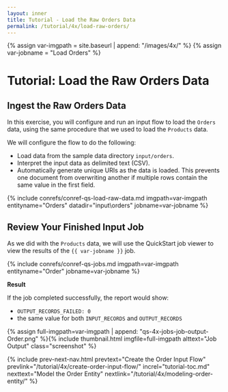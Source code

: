 ```yaml
---
layout: inner
title: Tutorial - Load the Raw Orders Data
permalink: /tutorial/4x/load-raw-orders/
---
```


{% assign var-imgpath = site.baseurl | append: "/images/4x/" %}
{% assign var-jobname = "Load Orders" %}


# Tutorial: Load the Raw Orders Data

## Ingest the Raw Orders Data

In this exercise, you will configure and run an input flow to load the `Orders` data, using the same procedure that we used to load the `Products` data.

We will configure the flow to do the following:

* Load data from the sample data directory `input/orders`.
* Interpret the input data as delimited text (CSV).
* Automatically generate unique URIs as the data is loaded. This prevents one document from overwriting another if multiple rows contain the same value in the first field.

{% include conrefs/conref-qs-load-raw-data.md imgpath=var-imgpath entityname="Orders" datadir="input\orders" jobname=var-jobname %}


## Review Your Finished Input Job

As we did with the `Products` data, we will use the QuickStart job viewer to view the results of the `{{ var-jobname }}` job.

{% include conrefs/conref-qs-jobs.md imgpath=var-imgpath entityname="Order" jobname=var-jobname %}

**Result**

If the job completed successfully, the report would show:
- `OUTPUT_RECORDS_FAILED: 0`
- the same value for both `INPUT_RECORDS` and `OUTPUT_RECORDS`

{% assign full-imgpath=var-imgpath | append: "qs-4x-jobs-job-output-Order.png" %}{% include thumbnail.html imgfile=full-imgpath alttext="Job Output" class="screenshot" %}


{% include prev-next-nav.html
  prevtext="Create the Order Input Flow"
  prevlink="/tutorial/4x/create-order-input-flow/"
  increl="tutorial-toc.md"
  nexttext="Model the Order Entity"
  nextlink="/tutorial/4x/modeling-order-entity/"
%}
